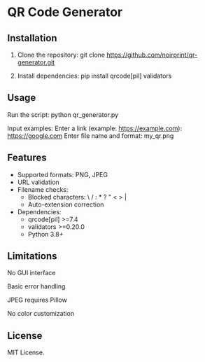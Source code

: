 # QR Code Generator

## Installation

  1. Clone the repository:
  git clone https://github.com/noirprint/qr-generator.git

  2. Install dependencies:
  pip install qrcode[pil] validators

## Usage

  Run the script:
  python qr_generator.py

  Input examples:
  Enter a link (example: https://example.com): https://google.com
  Enter file name and format: my_qr.png

## Features

  - Supported formats: PNG, JPEG
  - URL validation
  - Filename checks:
    - Blocked characters: \ / : * ? " < > |
    - Auto-extension correction
  - Dependencies:
    - qrcode[pil] >=7.4
    - validators >=0.20.0
    - Python 3.8+


## Limitations
  No GUI interface

  Basic error handling

  JPEG requires Pillow

  No color customization

## License
  MIT License.
